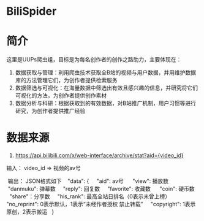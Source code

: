 # BiliSpider

# 简介

这里是UUPs爬虫组，目标是为每名创作者的创作之路助力，主要体现在：
1. 数据获取与管理：利用爬虫技术获取全B站的视频与用户数据，并用维护数据库的方法管理它们，为创作者提供检索服务
2. 数据筛选与可视化：在海量数据中筛选出有效且感兴趣的信息，并研究将它们可视化的方法，为创作者提供创作素材
3. 数据分析与科研：根据获取到的有效数据，对B站推广机制，用户习惯等进行研究，为创作者提供推广经验

# 数据来源
1. https://api.bilibili.com/x/web-interface/archive/stat?aid={video_id}

  输入： video_id => 视频的av号
  
  输出： JSON格式如下
    "data":
    {
      "aid": av号
      "view": 播放数
      "danmuku": 弹幕数
      "reply": 回复数
      "favorite": 收藏数
      "coin": 硬币数
      "share"：分享数
      "his_rank": 最高全站日排名（0表示未曾上榜）
      "no_reprint": 0表示默认，1表示“未经作者授权 禁止转载”
      "copyright": 1表示原创，2表示搬运
    }
